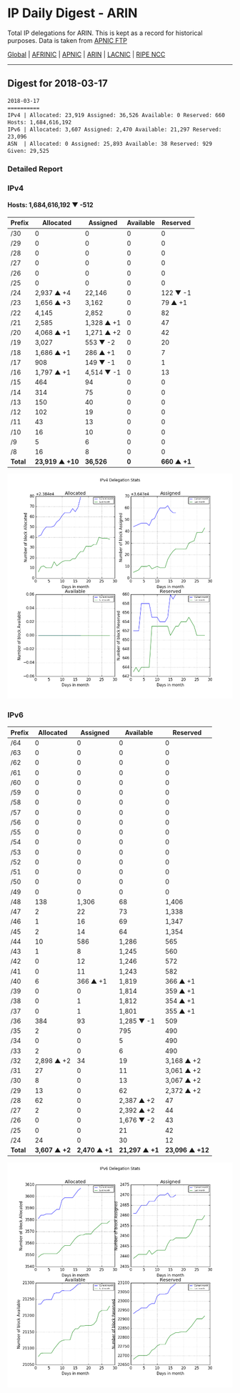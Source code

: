 # IP Daily Digest - ARIN 

Total IP delegations for ARIN. This is kept as a record for historical purposes. Data is taken from [APNIC FTP](https://ftp.apnic.net/)

[Global](https://github.com/csmets/IP-Daily-Digest) | [AFRINIC](https://github.com/csmets/IP-Daily-Digest/tree/master/archives/AFRINIC) | [APNIC](https://github.com/csmets/IP-Daily-Digest/tree/master/archives/APNIC) | [ARIN](https://github.com/csmets/IP-Daily-Digest/tree/master/archives/ARIN) | [LACNIC](https://github.com/csmets/IP-Daily-Digest/tree/master/archives/LACNIC) | [RIPE NCC](https://github.com/csmets/IP-Daily-Digest/tree/master/archives/RIPE_NCC)

---

## Digest for 2018-03-17
```
2018-03-17
==========
IPv4 | Allocated: 23,919 Assigned: 36,526 Available: 0 Reserved: 660 Hosts: 1,684,616,192
IPv6 | Allocated: 3,607 Assigned: 2,470 Available: 21,297 Reserved: 23,096
ASN  | Allocated: 0 Assigned: 25,893 Available: 38 Reserved: 929 Given: 29,525
```

### Detailed Report

### IPv4

#### Hosts: **1,684,616,192 ▼ -512**

| Prefix | Allocated | Assigned | Available | Reserved |
| ----- | ----- | ----- | ----- | ----- |
| /30 | 0 | 0 | 0 | 0 |
| /29 | 0 | 0 | 0 | 0 |
| /28 | 0 | 0 | 0 | 0 |
| /27 | 0 | 0 | 0 | 0 |
| /26 | 0 | 0 | 0 | 0 |
| /25 | 0 | 0 | 0 | 0 |
| /24 | 2,937 ▲ +4 | 22,146 | 0 | 122 ▼ -1 |
| /23 | 1,656 ▲ +3 | 3,162 | 0 | 79 ▲ +1 |
| /22 | 4,145 | 2,852 | 0 | 82 |
| /21 | 2,585 | 1,328 ▲ +1 | 0 | 47 |
| /20 | 4,068 ▲ +1 | 1,271 ▲ +2 | 0 | 42 |
| /19 | 3,027 | 553 ▼ -2 | 0 | 20 |
| /18 | 1,686 ▲ +1 | 286 ▲ +1 | 0 | 7 |
| /17 | 908 | 149 ▼ -1 | 0 | 1 |
| /16 | 1,797 ▲ +1 | 4,514 ▼ -1 | 0 | 13 |
| /15 | 464 | 94 | 0 | 0 |
| /14 | 314 | 75 | 0 | 0 |
| /13 | 150 | 40 | 0 | 0 |
| /12 | 102 | 19 | 0 | 0 |
| /11 | 43 | 13 | 0 | 0 |
| /10 | 16 | 10 | 0 | 0 |
| /9 | 5 | 6 | 0 | 0 |
| /8 | 16 | 8 | 0 | 0 |
| **Total** | **23,919 ▲ +10** | **36,526** | **0** | **660 ▲ +1** |

![ipv4-stats](ipv4-figure.png)

### IPv6

| Prefix | Allocated | Assigned | Available | Reserved |
| ----- | ----- | ----- | ----- | ----- |
| /64 | 0 | 0 | 0 | 0 |
| /63 | 0 | 0 | 0 | 0 |
| /62 | 0 | 0 | 0 | 0 |
| /61 | 0 | 0 | 0 | 0 |
| /60 | 0 | 0 | 0 | 0 |
| /59 | 0 | 0 | 0 | 0 |
| /58 | 0 | 0 | 0 | 0 |
| /57 | 0 | 0 | 0 | 0 |
| /56 | 0 | 0 | 0 | 0 |
| /55 | 0 | 0 | 0 | 0 |
| /54 | 0 | 0 | 0 | 0 |
| /53 | 0 | 0 | 0 | 0 |
| /52 | 0 | 0 | 0 | 0 |
| /51 | 0 | 0 | 0 | 0 |
| /50 | 0 | 0 | 0 | 0 |
| /49 | 0 | 0 | 0 | 0 |
| /48 | 138 | 1,306 | 68 | 1,406 |
| /47 | 2 | 22 | 73 | 1,338 |
| /46 | 1 | 16 | 69 | 1,347 |
| /45 | 2 | 14 | 64 | 1,354 |
| /44 | 10 | 586 | 1,286 | 565 |
| /43 | 1 | 8 | 1,245 | 560 |
| /42 | 0 | 12 | 1,246 | 572 |
| /41 | 0 | 11 | 1,243 | 582 |
| /40 | 6 | 366 ▲ +1 | 1,819 | 366 ▲ +1 |
| /39 | 0 | 0 | 1,814 | 359 ▲ +1 |
| /38 | 0 | 1 | 1,812 | 354 ▲ +1 |
| /37 | 0 | 1 | 1,801 | 355 ▲ +1 |
| /36 | 384 | 93 | 1,285 ▼ -1 | 509 |
| /35 | 2 | 0 | 795 | 490 |
| /34 | 0 | 0 | 5 | 490 |
| /33 | 2 | 0 | 6 | 490 |
| /32 | 2,898 ▲ +2 | 34 | 19 | 3,168 ▲ +2 |
| /31 | 27 | 0 | 11 | 3,061 ▲ +2 |
| /30 | 8 | 0 | 13 | 3,067 ▲ +2 |
| /29 | 13 | 0 | 62 | 2,372 ▲ +2 |
| /28 | 62 | 0 | 2,387 ▲ +2 | 47 |
| /27 | 2 | 0 | 2,392 ▲ +2 | 44 |
| /26 | 0 | 0 | 1,676 ▼ -2 | 43 |
| /25 | 0 | 0 | 21 | 42 |
| /24 | 24 | 0 | 30 | 12 |
| **Total** | **3,607 ▲ +2** | **2,470 ▲ +1** | **21,297 ▲ +1** | **23,096 ▲ +12** |

![ipv6-stats](ipv6-figure.png)